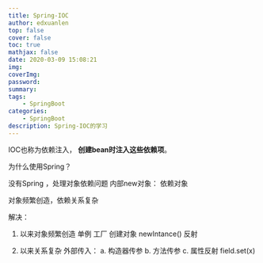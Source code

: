 ```yaml
---
title: Spring-IOC
author: edxuanlen
top: false
cover: false
toc: true
mathjax: false
date: 2020-03-09 15:08:21
img:
coverImg:
password:
summary:
tags: 
    - SpringBoot
categories:
    - SpringBoot
description: Spring-IOC的学习
---
```



IOC也称为依赖注入， **创建bean时注入这些依赖项**。


为什么使用Spring？

没有Spring ，处理对象依赖问题
内部new对象： 依赖对象


对象频繁创造，依赖关系复杂

解决： 

1. 以来对象频繁创造 
    单例 工厂 创建对象  newIntance() 反射

2. 以来关系复杂
    外部传入： 
        a. 构造器传参
        b. 方法传参
        c. 属性反射 field.set(x)



    